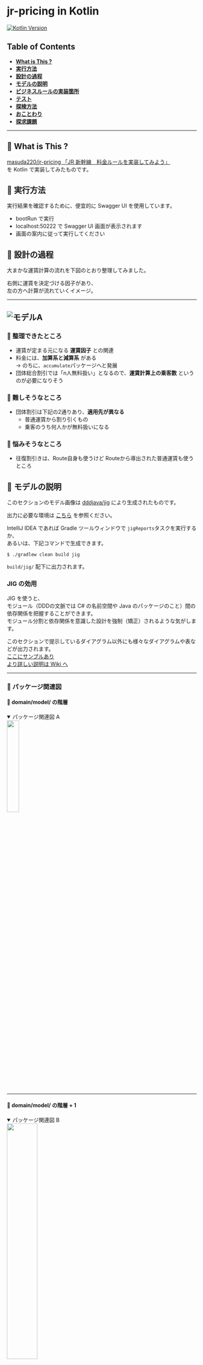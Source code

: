
# jr-pricing in Kotlin


[![Kotlin Version](https://img.shields.io/badge/Kotlin-1.5.21-blue)](https://github.com/blue-monk/study-DDD-JR-Pricing-Kotlin/tree/main)


## Table of Contents

* [**What is This ?**](#seedling-what-is-this-)
* [**実行方法**](#seedling-実行方法)
* [**設計の過程**](#seedling-設計の過程)
* [**モデルの説明**](#seedling-モデルの説明)
* [**ビジネスルールの実装箇所**](#seedling-ビジネスルールの実装箇所)
* [**テスト**](#seedling-テスト)
* [**探検方法**](#seedling-探検方法)
* [**おことわり**](#seedling-おことわり)
* [**探求課題**](#seedling-探求課題)

---

## :seedling: What is This ?

[masuda220/jr-pricing 「JR 新幹線　料金ルールを実装してみよう」](https://github.com/masuda220/jr-pricing)  
を Kotlin で実装してみたものです。



## :seedling: 実行方法

実行結果を確認するために、便宜的に Swagger UI を使用しています。

* bootRun で実行
* localhost:50222 で Swagger UI 画面が表示されます
* 画面の案内に従って実行してください



## :seedling: 設計の過程

大まかな運賃計算の流れを下図のとおり整理してみました。  

右側に運賃を決定づける因子があり、  
左の方へ計算が流れていくイメージ。  

---
![モデルA](guide/images/運賃計算モデル.svg)
---

### :leaves: 整理できたところ
* 運賃が定まる元になる __運賃因子__ との関連
* 料金には、__加算系と減算系__ がある  
  → のちに、`accumulate`パッケージへと発展
* 団体総合割引では「n人無料扱い」となるので、__運賃計算上の乗客数__ というのが必要になりそう

### :leaves: 難しそうなところ
* 団体割引は下記の2通りあり、__適用先が異なる__
  * 普通運賃から割り引くもの
  * 乗客のうち何人かが無料扱いになる

### :leaves: 悩みそうなところ
* 往復割引きは、Route自身も使うけど Routeから導出された普通運賃も使うところ



## :seedling: モデルの説明

このセクションのモデル画像は
[dddjava/jig](https://github.com/dddjava/Jig) により生成されたものです。 

出力に必要な環境は [こちら](https://github.com/dddjava/Jig#%E4%BD%BF%E3%81%84%E6%96%B9) を参照ください。  

IntelliJ IDEA であれば Gradle ツールウィンドウで `jigReports`タスクを実行するか、  
あるいは、下記コマンドで生成できます。

```
$ ./gradlew clean build jig
```

`build/jig/` 配下に出力されます。

### JIG の効用

JIG を使うと、  
モジュール（DDDの文脈では C# の名前空間や Java のパッケージのこと）間の依存関係を把握することができます。  
モジュール分割と依存関係を意識した設計を強制（矯正）されるような気がします。  

このセクションで提示しているダイアグラム以外にも様々なダイアグラムや表などが出力されます。  
[ここにサンプルあり](https://dddjava.github.io/jig/)  
[より詳しい説明は Wiki へ](https://github.com/dddjava/jig/wiki)  

---

### :leaves: パッケージ関連図

#### :palm_tree: domain/model/ の階層
<details open>
    <summary>パッケージ関連図 A</summary>
      <img src="guide/images/package-relation-depth6.svg" width="25%">
</details>

---
#### :palm_tree: domain/model/ の階層 + 1
<details open>
    <summary>パッケージ関連図 B</summary>
      <img src="guide/images/package-relation-depth7.svg" width="40%">
</details>

---

#### :palm_tree: domain/model/ の階層 + 2
<details open>
    <summary>パッケージ関連図 C</summary>
      <img src="guide/images/package-relation-depth8.svg" width="100%">
</details>

---

大きく、
* faresystem （運賃システム）パッケージ
* calculation （運賃計算）パッケージ

に分けて、運賃システムを使って運賃計算をするかたちにしています。

#### :herb: faresystem （運賃システム）パッケージ

`faresystem` （運賃システム）パッケージの構成は次の表の通り。

| パッケージ  |                    内容                    |
| ----------- | ------------------------------------------ |
| _foundation | 金額、日付、距離などの土台となる型         |
| factor      | 運賃計算のファクターとなるもの             |
| pricing     | 価格設定                                   |
| rule        | ファクターと価格設定を用いた運賃計算ルール |


#### :herb: calculation （運賃計算）パッケージ

`calculation` （運賃計算）パッケージで運賃計算をとりまとめている中心は次の2つです。

* `BasicFareCalculator`  
  * ファクターから普通運賃計算に必要な料金を導出
  * それらを累算して普通運賃を算出

* `ExpressFareCalculator`
  * ファクターから特急料金計算に必要な料金を導出
  * それらを累算して特急料金を算出


`calculation` （運賃計算）パッケージからは、  
`faresystem` （運賃システム）の `pricing`パッケージを直接は使っていないところはポイントかもしれません。


##### :palm_tree: 運賃計算のからくり

`BasicFareCalculator` や `ExpressFareCalculator` で導出といっているところは、  
実際には faresystem （運賃システム）の `rule`パッケージの運賃型を生成しています。  
`rule`パッケージの運賃型は `AccumulatableAmount` に準拠していて、  
`AccumulatableAmount`は、`accumulateAmount`関数を使って累算ができるようになっています。  
料金には「加算系」と「減算系」があり、  
どちらに準拠している料金かにより、加算／減算 されるしくみにしています。  

詳しくは、  
`accumulation`パッケージにあるクラスの説明を参照してください。


### :leaves: 相互参照が...

![モデルB](guide/images/package-relation-depth9.svg)

「累算」パッケージと「金額」パッケージ間で相互参照が発生しています。  
ただ、ここは特に問題ないと思っています。  
（何か問題がありそうなら教えてください）  

* つぶやき  
  `accumulation`パッケージと `amount`パッケージを1つのパッケージにまとめると解消できるし、  
  そうすると相互参照NGというのはある程度の目安という感じになるのかなと...  
  パッケージを分けるほどにパッケージ間相互参照は発生する可能性高くなりそう...  
  まぁ、パッケージ1つだとパッケージ相互参照しないのでそういうことか...



## :seedling: ビジネスルールの実装箇所

ふと思い立って、  
ビジネスルールを実装している箇所に `BIZ-RULE:` でマークしてみました。  
IntelliJ IDEA であれば、`⌘ + shift + F` で検索してみてください。

ほとんどは、`rule`パッケージに書かれているようです。  
`pricing`パッケージなどとも協調していますけれども。

ほぼほぼ、  
「ビジネスルールを確認したい場合は、`rule`パッケージまわりをみて、  
　具体的な価格設定については、`pricing`パッケージをみていけばいい」  
という構成になっていそうです。

ただ、`rule`パッケージ以外のところに実装しているビジネスルールもあり、  
置き場所として適切なのかは検証の必要がありそうですかね。  



## :seedling: テスト

プロダクトではないのでいまのところほぼ書いていません。  
が、一応ある程度の品質は保ちたいので、  
アプリケーション層に対してのテスト（`FareCalculationServiceTest`）を書いています。  
[microsoft/pict](https://github.com/Microsoft/pict) でケースを出した上で、  
さらに間引いたケースをテストしています。  
ある程度実装できた段階でテストを用意し、  
それを拠り所にリファクタリングしていった感じです。  

それと、ImmutableMap をプライシングテーブルとして利用していますが、  
キーとして期間を使用しているものについては、  
月日のオーバーラップチェックだけ書いています。  
* `GroupIndividualDiscountPricingTest`
* `SeasonDefTest`



## :seedling: 探検方法

* 入口から辿りたい場合は、  
  `FareApi`クラスの `fareFor`メソッドから辿れます  
  (com.example.rail.presentation.api.fare.FareApi)

* ビジネスルールの実装から探りたい場合は、  
  `rule`パッケージあたりから探るのがいいように思います  
  (com/example/rail/domain/model/faresystem/rule)


## :seedling: おことわり

要求仕様として解釈が間違っているところもあるかもしれませんが、  
ご容赦ください。  

---

## :seedling: 探求課題

### :leaves: 1. （リファクタリング） ルート別価格テーブルを1つに統一してみる

`com/example/rail/domain/model/faresystem/pricing/byRoute`パッケージをみると、  
普通運賃、特急指定席料金、のぞみプレミアムチャージ料金の3つの価格設定テーブルが定義されていて、  
新しいルートを登録するときに登録漏れが心配になります。  
という理由で、ルート別価格テーブルを1つに統一してみます。

対応版は、[quest/refactor-pricing-by-route ブランチ](https://github.com/blue-monk/study-DDD-JR-Pricing-Kotlin/tree/quest/refactor-pricing-by-route) です。



### :leaves: 2. （機能追加） 割引き適用した内容を表示してみる

実行結果を確認するために、便宜的に Swagger UI を使用していて、  
結果をプレーンテキストで表示していますが、  
割引きが発生してもその情報がありません。

```
経路　　　　　　　　Tokyo − SinOsaka
座席タイプ　　　　　Reserved
列車タイプ　　　　　Hikari
出発日　　　　　　　2021-02-15
行程タイプ　　　　　OneWay
人数　　　　　　　　大人 3 名,　小人 160 名
---------------------------------------------------------------------
大人片道普通運賃　　8,910 円
大人片道特急料金　　5,490 円
大人運賃合計　　　　14,400 円
大人適用人数　　　　0 名
大人運賃総合計　　　0 円
---------------------------------------------------------------------
小人片道普通運賃　　4,450 円
小人片道特急料金　　2,740 円
小人運賃合計　　　　7,190 円
小人適用人数　　　　159 名
小人運賃総合計　　　1,143,210 円
---------------------------------------------------------------------
お支払い金額合計　　1,143,210 円
```

どれだけ割引きが発生しているのかは情報として欲しい気がするので、  
対応してみます。

こんな感じ。
```
経路　　　　　　　　Tokyo − Himeji
座席タイプ　　　　　Reserved
列車タイプ　　　　　Nozomi
出発日　　　　　　　2021-01-16
行程タイプ　　　　　RoundTrip
人数　　　　　　　　大人 3 名,　小人 150 名
---------------------------------------------------------------------
大人往復普通運賃　　   18,020 円　　　　　往復割引 10 ％ 適用済み
大人往復特急料金　　   12,500 円　　　　　閑散期 -200 円 適用済み
大人運賃合計　　　　   30,520 円
大人適用人数　　　　        0 名　　　　　団体割引 大人 3 名様 無料扱い
大人運賃総合計　　　        0 円
---------------------------------------------------------------------
小人往復普通運賃　　    9,000 円　　　　　往復割引 10 ％ 適用済み
小人往復特急料金　　    6,240 円　　　　　閑散期 -200 円 適用済み
小人運賃合計　　　　   15,240 円
小人適用人数　　　　      149 名　　　　　団体割引 小人 1 名様 無料扱い
小人運賃総合計　　　2,270,760 円
---------------------------------------------------------------------
お支払い金額合計　　2,270,760 円
```

対応版は、[quest/discount-trail ブランチ](https://github.com/blue-monk/study-DDD-JR-Pricing-Kotlin/tree/quest/discount-trail) です。

